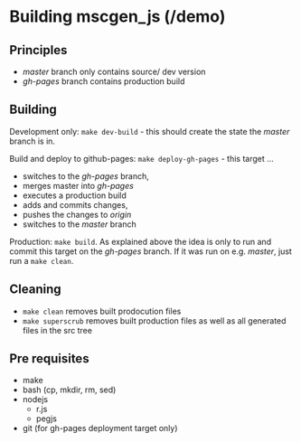 # Building mscgen_js (/demo)

## Principles
- *master* branch only contains source/ dev version
- *gh-pages* branch contains production build

## Building
Development only: ```make dev-build``` - this should create the state the *master* branch is in.

Build and deploy to github-pages: ```make deploy-gh-pages``` - this target ...
- switches to the *gh-pages* branch, 
- merges master into *gh-pages*
- executes a production build
- adds and commits changes, 
- pushes the changes to *origin*
- switches to the *master* branch


Production: ```make build```. As explained above the idea is only to run and commit
this target on the *gh-pages* branch. If it was run on e.g. *master*, just run a 
```make clean```. 

## Cleaning
- ```make clean``` removes built prodocution files
- ```make superscrub``` removes built production files as well as all generated files in the src tree

## Pre requisites
- make
- bash (cp, mkdir, rm, sed)
- nodejs
    - r.js
    - pegjs
- git (for gh-pages deployment target only)
